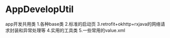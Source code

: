 # AppDevelopUtil
app开发共用类
1.各种base类
2.标准的启动页
3.retrofit+okhttp+rxjava的网络请求封装和异常处理等
4.实用的工具类
5.一些常用的value.xml
